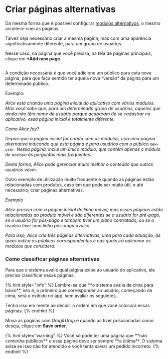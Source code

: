 # Criar páginas alternativas

Da mesma forma que é possível configurar [módulos alternativos](como-criar-uma-pagina-modular/contenido.md#crear-un-grupo-de-modulos-alternativos), o mesmo acontece com as páginas.

Talvez seja necessário criar a mesma página, mas com uma aparência significativamente diferente, para um grupo de usuários.

Nesse caso, na página que você precisa, na tela de páginas principais, clique em **+Add new page**.

<figure><img src=".gitbook/assets/image.png" alt=""><figcaption></figcaption></figure>

A condição necessária é que você adicione um público para esta nova página, para que faça sentido ter aquela nova “versão” da página para um determinado público.

Exemplo:

_Alice está criando uma página inicial do aplicativo com vários módulos. Mas você sabe que, para um determinado grupo de usuários, aqueles que ainda não têm nome de usuário porque acabaram de se cadastrar no aplicativo, essa página inicial é totalmente diferente._

_Como Alice faz?_

_Depois que a página inicial for criada com os módulos, cria uma página alternativa indicando que esta página é para usuários com o público `new-user`. Nessa página, inclui um único módulo, que contém apenas o módulo de acesso às perguntas mais frequentes._

_Desta forma, Alice pode gerenciar muito melhor o conteúdo que outros usuários veem._

Outro exemplo de utilização muito frequente é quando as páginas estão relacionadas com produtos, caso em que pode ser muito útil, e até necessário, criar páginas alternativas.

_Exemplo_

_Alice precisa criar a página inicial da linha móvel, mas essas páginas estão relacionadas ao produto móvel e são diferentes se o usuário for pré-pago, se o usuário for pós-pago e também tiver um plano contratado, ou se o usuário tiver uma linha pós-paga avulsa._

_Para isso, Alice cria três páginas alternativas, uma para cada situação, às quais indica os públicos correspondentes e nas quais irá adicionar os módulos que considera._

### Como classificar páginas alternativas

Para que o sistema avalie qual página exibe ao usuário do aplicativo, ele precisa classificar essas páginas.

{% hint style="info" %}
Lembre-se que \*\*o sistema avalia de cima para baixo\*\*, isto é, o primeiro que corresponder ao usuário, começando de cima, será o exibido no app, sem avaliar os seguintes.

Tenha isso em mente ao decidir a ordem em que você colocará essas páginas.
{% endhint %}

Mova as páginas com _Drag\&Drop_ e quando as tiver posicionadas como deseja, clique em **Save order.**

{% hint style="warning" %}
Você só pode ter uma página que \*\*não contenha públicos\*\* e essa página deve ser sempre \*\*a última\*\*. O sistema avisa se isso não for atendido e você tenta salvar um pedido incorreto.
{% endhint %}

<figure><img src=".gitbook/assets/MovePages.gif" alt=""><figcaption></figcaption></figure>

